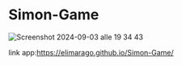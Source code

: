 
# Simon-Game

![Screenshot 2024-09-03 alle 19 34 43](https://github.com/user-attachments/assets/0908c3fa-d353-4527-aca7-3ff83650007b)


link app:https://elimarago.github.io/Simon-Game/
